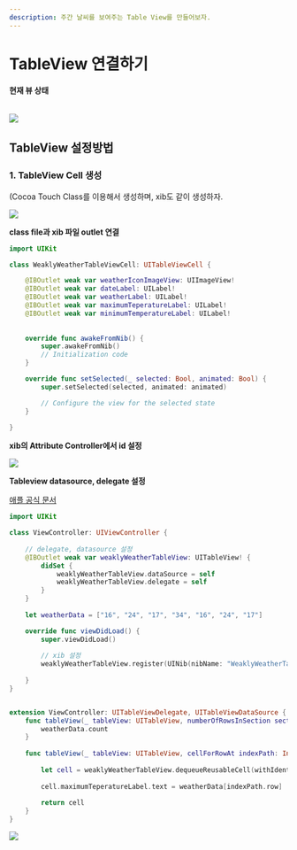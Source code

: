 ```yaml
---
description: 주간 날씨를 보여주는 Table View를 만들어보자.
---
```


# TableView 연결하기

#### 현재 뷰 상태

<figure><img src="../../.gitbook/assets/image (23).png" alt=""><figcaption></figcaption></figure>

![](<../../.gitbook/assets/Simulator Screenshot - iPhone 14 Pro - 2023-05-06 at 21.58.16.png>)



## TableView 설정방법

### 1. TableView Cell 생성

(Cocoa Touch Class를 이용해서 생성하며, xib도 같이 생성하자.

![](<../../.gitbook/assets/image (7) (1).png>)



**class file과 xib 파일 outlet 연결**

```swift
import UIKit

class WeaklyWeatherTableViewCell: UITableViewCell {

    @IBOutlet weak var weatherIconImageView: UIImageView!
    @IBOutlet weak var dateLabel: UILabel!
    @IBOutlet weak var weatherLabel: UILabel!
    @IBOutlet weak var maximumTeperatureLabel: UILabel!
    @IBOutlet weak var minimumTemperatureLabel: UILabel!
    
    
    override func awakeFromNib() {
        super.awakeFromNib()
        // Initialization code
    }

    override func setSelected(_ selected: Bool, animated: Bool) {
        super.setSelected(selected, animated: animated)

        // Configure the view for the selected state
    }
    
}

```



**xib의 Attribute Controller에서 id 설정**

![](<../../.gitbook/assets/image (12) (1).png>)



**Tableview datasource, delegate 설정**

[애플 공식 문서](https://developer.apple.com/documentation/uikit/uitableviewdatasource)

```swift
import UIKit

class ViewController: UIViewController {
    
    // delegate, datasource 설정
    @IBOutlet weak var weaklyWeatherTableView: UITableView! {
        didSet {
            weaklyWeatherTableView.dataSource = self
            weaklyWeatherTableView.delegate = self
        }
    }
    
    let weatherData = ["16", "24", "17", "34", "16", "24", "17"]

    override func viewDidLoad() {
        super.viewDidLoad()
        
        // xib 설정
        weaklyWeatherTableView.register(UINib(nibName: "WeaklyWeatherTableViewCell", bundle: nil), forCellReuseIdentifier: "weatherTableViewCell")
        
    }
}


extension ViewController: UITableViewDelegate, UITableViewDataSource {
    func tableView(_ tableView: UITableView, numberOfRowsInSection section: Int) -> Int {
        weatherData.count
    }
    
    func tableView(_ tableView: UITableView, cellForRowAt indexPath: IndexPath) -> UITableViewCell {
        
        let cell = weaklyWeatherTableView.dequeueReusableCell(withIdentifier: "weatherTableViewCell", for: indexPath) as! WeaklyWeatherTableViewCell
        
        cell.maximumTeperatureLabel.text = weatherData[indexPath.row]
        
        return cell
    }
}

```



![](<../../.gitbook/assets/Simulator Screenshot - iPhone 14 Pro - 2023-05-06 at 22.25.58.png>)

